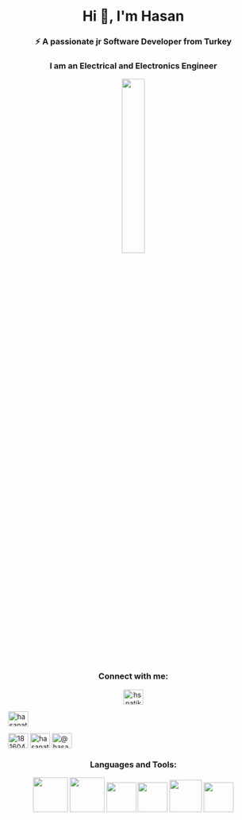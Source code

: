 <h1 align="center">Hi 👋, I'm Hasan</h1>
<h3 align="center">⚡ A passionate jr Software Developer from Turkey</h3>
<h3 align="center">I am an Electrical and Electronics Engineer</h3>


<p align="center" ><img 
 src="https://user-images.githubusercontent.com/22797857/90096298-b90f4b00-dd54-11ea-9a31-00ad53f8ec04.gif" width="30%"/></p>

<h3 align="center">Connect with me:</h3>
<p align="center">
<a href="https://twitter.com/hsnatik" target="blank"><img align="center" src="https://raw.githubusercontent.com/rahuldkjain/github-profile-readme-generator/master/src/images/icons/Social/twitter.svg" alt="hsnatik" height="30" width="40" /></a>

<a href="https://www.linkedin.com/in/hasanatik50/" target="blank"><img align="center" src="https://raw.githubusercontent.com/rahuldkjain/github-profile-readme-generator/master/src/images/icons/Social/linked-in-alt.svg" alt="hasanatik" height="30" width="40" /></a>

<a href="https://stackoverflow.com/users/18160465/hasan-atik" target="blank"><img align="center" src="https://raw.githubusercontent.com/rahuldkjain/github-profile-readme-generator/master/src/images/icons/Social/stack-overflow.svg" alt="18160465" height="30" width="40" /></a>
<a href="https://www.instagram.com/hasanatik/" target="blank"><img align="center" src="https://raw.githubusercontent.com/rahuldkjain/github-profile-readme-generator/master/src/images/icons/Social/instagram.svg" alt="hasanatik" height="30" width="40" /></a>
<a href="https://medium.com/@hasanatik" target="blank"><img align="center" src="https://raw.githubusercontent.com/rahuldkjain/github-profile-readme-generator/master/src/images/icons/Social/medium.svg" alt="@hasanatik" height="30" width="40" /></a>

</p>

<h3 align="center">Languages and Tools:</h3>

<p align="center">
<a href="https://www.w3.org/html/" target="_blank" rel="noreferrer"><img height="70" src="https://upload.wikimedia.org/wikipedia/commons/thumb/6/61/HTML5_logo_and_wordmark.svg/512px-HTML5_logo_and_wordmark.svg.png"></a>
<a href="https://www.w3schools.com/css/" target="_blank" rel="noreferrer"><img height="70" src="https://upload.wikimedia.org/wikipedia/commons/thumb/d/d5/CSS3_logo_and_wordmark.svg/363px-CSS3_logo_and_wordmark.svg.png"></a>
<a href="https://getbootstrap.com" target="_blank" rel="noreferrer"><img height="60" src="https://upload.wikimedia.org/wikipedia/commons/thumb/b/b2/Bootstrap_logo.svg/512px-Bootstrap_logo.svg.png"></a>
<a href="https://expressjs.com" target="_blank" rel="noreferrer"><img height="60" src="https://upload.wikimedia.org/wikipedia/commons/thumb/6/6a/JavaScript-logo.png/240px-JavaScript-logo.png"></a>
<a href="https://git-scm.com/" target="_blank" rel="noreferrer"><img height="65" src="https://upload.wikimedia.org/wikipedia/commons/thumb/3/3f/Git_icon.svg/97px-Git_icon.svg.png"></a>
<a href="https://code.visualstudio.com" target="_blank" rel="noreferrer"><img height="60" src="https://upload.wikimedia.org/wikipedia/commons/thumb/9/9a/Visual_Studio_Code_1.35_icon.svg/512px-Visual_Studio_Code_1.35_icon.svg.png"> </a></p>

